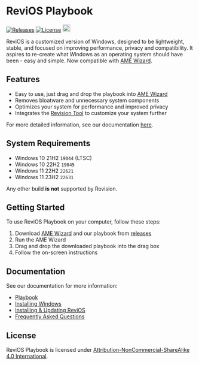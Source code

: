 # ReviOS Playbook
[![Releases](https://img.shields.io/github/v/release/meetrevision/playbook.svg)](https://github.com/meetrevision/playbook/releases)
[![License](https://img.shields.io/static/v1?label=LICENSE&message=CC%20BY-NC-SA&logo=creativecommons)](https://creativecommons.org/licenses/by-nc-sa/4.0/)
<a href="https://www.buymeacoffee.com/meetrevision" target="_blank"><img src="https://www.buymeacoffee.com/assets/img/custom_images/orange_img.png" alt="Buy Me A Coffee" height="20px"></a>
<br>

ReviOS is a customized version of Windows, designed to be lightweight, stable, and focused on improving performance, privacy and compatibility. It aspires to re-create what Windows as an operating system should have been - easy and simple. Now compatible with [AME Wizard](https://ameliorated.io).

## Features

- Easy to use, just drag and drop the playbook into [AME Wizard](https://ameliorated.io)
- Removes bloatware and unnecessary system components
- Optimizes your system for performance and improved privacy
- Integrates the [Revision Tool](https://github.com/meetrevision/revision-tool) to customize your system further

For more detailed information, see our documentation [here](https://www.revi.cc/docs/faq/before/features).

## System Requirements

- Windows 10 21H2 `19044` (LTSC)
- Windows 10 22H2 `19045`
- Windows 11 22H2 `22621`
- Windows 11 23H2 `22631`

Any other build **is not** supported by Revision.

## Getting Started

To use ReviOS Playbook on your computer, follow these steps:

1. Download [AME Wizard](https://ameliorated.io) and our playbook from [releases](https://github.com/meetrevision/playbook/releases)
2. Run the AME Wizard
3. Drag and drop the downloaded playbook into the drag box
4. Follow the on-screen instructions

## Documentation

See our documentation for more information:

- [Playbook](https://www.revi.cc/docs/playbook/general)
- [Installing Windows](https://www.revi.cc/docs/playbook/installwindows)
- [Installing & Updating ReviOS](https://www.revi.cc/docs/playbook/install)
- [Frequently Asked Questions](https://www.revi.cc/docs/faq)

## License

ReviOS Playbook is licensed under [Attribution-NonCommercial-ShareAlike 4.0 International](https://creativecommons.org/licenses/by-nc-sa/4.0/).
